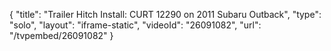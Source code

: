 {
    "title": "Trailer Hitch Install: CURT 12290 on 2011 Subaru Outback",
    "type": "solo",
    "layout": "iframe-static",
    "videoId": "26091082",
    "url": "\/tvpembed\/26091082"
}